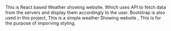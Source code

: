 This is React based Weather showing website. Which uses API to fetch data from the servers and display them accordingly to the user. Bootstrap is also used in this project, This is a simple weather Showing website , This is for the purpose of imporving styling.
